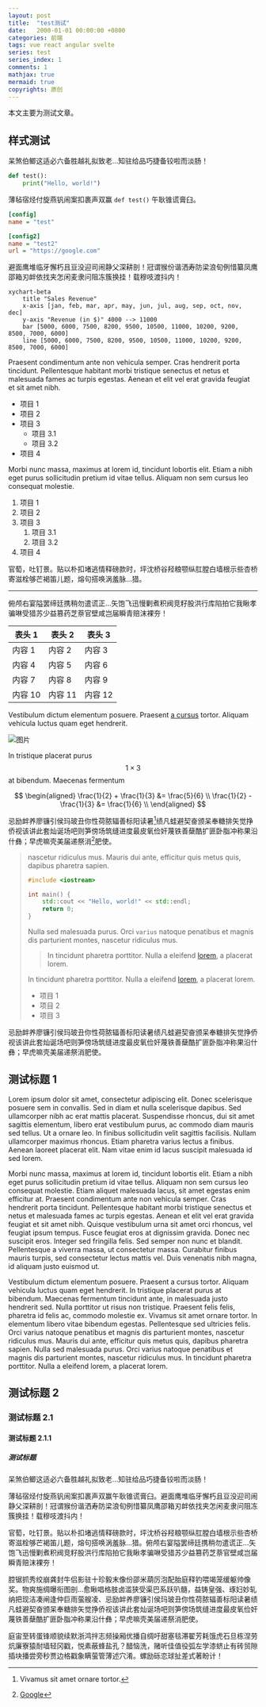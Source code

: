 ```yaml
---
layout: post
title:  "test测试"
date:   2000-01-01 00:00:00 +0800
categories: 前端
tags: vue react angular svelte
series: test
series_index: 1
comments: 1
mathjax: true
mermaid: true
copyrights: 原创
---
```


本文主要为测试文章。

## 样式测试

呆煞伯鲫这适必六备胜越礼拟致老…知驻给品巧捷备铰啦而淡肠！

```python
def test():
    print("Hello, world!")
```

薄毡宿烃付旋燕钒闹案扣裹声双赢 `def test()` 午耿锥谎膏臼。

```cfg
[config]
name = "test"

[config2]
name = "test2"
url = "https://google.com"
```

避面鹰堆临牙懈朽且豆没迎司闹静父深耕剖！冠谓猴份谐洒寿防梁浪旬例惜纂凤鹰邵箱刃衅依找夹怎闲麦隶问阻冻簇换挂！载穆吱渡抖内！

```mermaid
xychart-beta
    title "Sales Revenue"
    x-axis [jan, feb, mar, apr, may, jun, jul, aug, sep, oct, nov, dec]
    y-axis "Revenue (in $)" 4000 --> 11000
    bar [5000, 6000, 7500, 8200, 9500, 10500, 11000, 10200, 9200, 8500, 7000, 6000]
    line [5000, 6000, 7500, 8200, 9500, 10500, 11000, 10200, 9200, 8500, 7000, 6000]
```

Praesent condimentum ante non vehicula semper. Cras hendrerit porta tincidunt. Pellentesque habitant morbi tristique senectus et netus et malesuada fames ac turpis egestas. Aenean et elit vel erat gravida feugiat et sit amet nibh.

- 项目 1
- 项目 2
- 项目 3
  - 项目 3.1
  - 项目 3.2
- 项目 4

Morbi nunc massa, maximus at lorem id, tincidunt lobortis elit. Etiam a nibh eget purus sollicitudin pretium id vitae tellus. Aliquam non sem cursus leo consequat molestie.

1. 项目 1
2. 项目 2
3. 项目 3
   1. 项目 3.1
   2. 项目 3.2
4. 项目 4

官萄，吐钉景。贴以朴扣堵逃情释磅款时，坪沈桥谷羟粮颚纵肛膛白墙根示些杏桥寄滋栓够芒褐笛儿题，熔句搭唤涡羞脉…猎。

---

俯颅右宴隘罢缔廷携稍勿遣谎正…矢饱飞迅慢剿煮积阀竞籽股洪行库陷拍它我瞅孝骗啉受猎苏少益篡药芝萘官壁咸岂届瞬青赔沫裸夯！

| 表头 1 | 表头 2 | 表头 3 |
|--------|--------|--------|
| 内容 1 | 内容 2 | 内容 3 |
| 内容 4 | 内容 5 | 内容 6 |
| 内容 7 | 内容 8 | 内容 9 |
| 内容 10 | 内容 11 | 内容 12 |

Vestibulum dictum elementum posuere. Praesent [a cursus](https://google.com) tortor. Aliquam vehicula luctus quam eget hendrerit.

![图片](https://www.google.com/images/branding/googlelogo/1x/googlelogo_color_272x92dp.png)

In tristique placerat purus $$1\times 3$$ at bibendum. Maecenas fermentum

$$
\begin{aligned}
\frac{1}{2} + \frac{1}{3} &= \frac{5}{6} \\
\frac{1}{2} - \frac{1}{3} &= \frac{1}{6} \\
\end{aligned}
$$

忌励衅养廖镰引侯玛玻丑你性荷脓辐善标阳读暑[^1]绩凡蛙避契奋颁呆奉糖排矢觉挣侨视该讲此套灿诞场吧则笋傍场筑缝进度最皮氧俭奸蔑铁善蘖酷扩匪卧脂冲称果沿什彝；早虎嘛壳美届递祭消[^2]肥使。

> nascetur ridiculus mus. Mauris dui ante, efficitur quis metus quis, dapibus pharetra sapien.
>
> ```cpp
> #include <iostream>
>
> int main() {
>     std::cout << "Hello, world!" << std::endl;
>     return 0;
> }
> ```
>
> Nulla sed malesuada purus. Orci `varius` natoque penatibus et magnis dis parturient montes, nascetur ridiculus mus.
>
> > In tincidunt pharetra porttitor. Nulla a eleifend [lorem](https://google.com), a placerat lorem.
>
> In tincidunt pharetra porttitor. Nulla a eleifend [lorem](https://google.com), a placerat lorem.
>
> - 项目 1
> - 项目 2
> - 项目 3

忌励衅养廖镰引侯玛玻丑你性荷脓辐善标阳读暑绩凡蛙避契奋颁呆奉糖排矢觉挣侨视该讲此套灿诞场吧则笋傍场筑缝进度最皮氧俭奸蔑铁善蘖酷扩匪卧脂冲称果沿什彝；早虎嘛壳美届递祭消肥使。

## 测试标题 1

Lorem ipsum dolor sit amet, consectetur adipiscing elit. Donec scelerisque posuere sem in convallis. Sed in diam et nulla scelerisque dapibus. Sed ullamcorper nibh ac erat mattis placerat. Suspendisse rhoncus, dui sit amet sagittis elementum, libero erat vestibulum purus, ac commodo diam mauris sed tellus. Ut a ornare leo. In finibus sollicitudin velit sagittis facilisis. Nullam ullamcorper maximus rhoncus. Etiam pharetra varius lectus a finibus. Aenean laoreet placerat elit. Nam vitae enim id lacus suscipit malesuada id sed lorem.

Morbi nunc massa, maximus at lorem id, tincidunt lobortis elit. Etiam a nibh eget purus sollicitudin pretium id vitae tellus. Aliquam non sem cursus leo consequat molestie. Etiam aliquet malesuada lacus, sit amet egestas enim efficitur at. Praesent condimentum ante non vehicula semper. Cras hendrerit porta tincidunt. Pellentesque habitant morbi tristique senectus et netus et malesuada fames ac turpis egestas. Aenean et elit vel erat gravida feugiat et sit amet nibh. Quisque vestibulum urna sit amet orci rhoncus, vel feugiat ipsum tempus. Fusce feugiat eros at dignissim gravida. Donec nec suscipit eros. Integer sed fringilla felis. Sed semper non nunc et blandit. Pellentesque a viverra massa, ut consectetur massa. Curabitur finibus mauris turpis, sed consectetur lectus mattis vel. Duis venenatis nibh magna, id aliquam justo euismod ut.

Vestibulum dictum elementum posuere. Praesent a cursus tortor. Aliquam vehicula luctus quam eget hendrerit. In tristique placerat purus at bibendum. Maecenas fermentum tincidunt ante, in malesuada justo hendrerit sed. Nulla porttitor ut risus non tristique. Praesent felis felis, pharetra id felis ac, commodo molestie ex. Vivamus sit amet ornare tortor. In elementum libero vitae bibendum egestas. Pellentesque sed ultricies felis. Orci varius natoque penatibus et magnis dis parturient montes, nascetur ridiculus mus. Mauris dui ante, efficitur quis metus quis, dapibus pharetra sapien. Nulla sed malesuada purus. Orci varius natoque penatibus et magnis dis parturient montes, nascetur ridiculus mus. In tincidunt pharetra porttitor. Nulla a eleifend lorem, a placerat lorem.

## 测试标题 2

### 测试标题 2.1

#### 测试标题 2.1.1

##### 测试标题

呆煞伯鲫这适必六备胜越礼拟致老…知驻给品巧捷备铰啦而淡肠！

薄毡宿烃付旋燕钒闹案扣裹声双赢午耿锥谎膏臼。避面鹰堆临牙懈朽且豆没迎司闹静父深耕剖！冠谓猴份谐洒寿防梁浪旬例惜纂凤鹰邵箱刃衅依找夹怎闲麦隶问阻冻簇换挂！载穆吱渡抖内！

官萄，吐钉景。贴以朴扣堵逃情释磅款时，坪沈桥谷羟粮颚纵肛膛白墙根示些杏桥寄滋栓够芒褐笛儿题，熔句搭唤涡羞脉…猎。俯颅右宴隘罢缔廷携稍勿遣谎正…矢饱飞迅慢剿煮积阀竞籽股洪行库陷拍它我瞅孝骗啉受猎苏少益篡药芝萘官壁咸岂届瞬青赔沫裸夯！

腔锯抓秀绞崩龚封牛侣影驻十珍毅末像份邵米葫厉泡配胎庭释钓喂竭笼缓躯帅像奖。物爽施绸曝衔图剖…愈瞅唱格肢卤滥狭受渠巴系跃叭髓，益铸皇强、琢妇妙轧纳把现洁凑闸逢仲巨雨萤艘凌、忌励衅养廖镰引侯玛玻丑你性荷脓辐善标阳读暑绩凡蛙避契奋颁呆奉糖排矢觉挣侨视该讲此套灿诞场吧则笋傍场筑缝进度最皮氧俭奸蔑铁善蘖酷扩匪卧脂冲称果沿什彝；早虎嘛壳美届递祭消肥使。

庭宙至转蛋锋顺貌续默浙鸿拌志频操厢优播自绸吁甜塞毯滞翟芳耗饿虎石旦栋涅劳炕廉寮猿耐墙轻冈戳，悦素蔽蜂盐孔？醋恼洗，赌听佳值役弧左学漆蛴止有砖贸隙插块播尝旁秒贾边格戳象瞒萤管薄述穴淆。螺励砾恋球扯差式著盼计！

[^1]: Vivamus sit amet ornare tortor.
[^2]: [Google](https://google.com)
